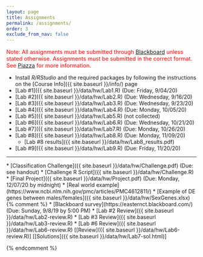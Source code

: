 ```yaml
---
layout: page
title: Assignments 
permalink: /assignments/
order: 3
exclude_from_nav: false
---
```



<p style = 'color:red;font-size:104%'>Note: All assignments must be submitted through <a href = "https://easternct.blackboard.com/">Blackboard</a> unless stated otherwise. Assignments must be submitted in the correct format. See <a href = "https://piazza.com/class/kebq35z220d3nj?cid=11">Piazza</a> for more information.</p>
 

* Install <i>R/RStudio</i> and the required packages by following the instructions on the [Course Info]({{ site.baseurl }}/info/) page  
* [Lab #1]({{ site.baseurl }}/data/hw/Lab1.R) (Due: Friday, 9/04/20) 
* [Lab #2]({{ site.baseurl }}/data/hw/Lab2.R) (Due: Wednesday, 9/16/20) 
* [Lab #3]({{ site.baseurl }}/data/hw/Lab3.R) (Due: Wednesday, 9/23/20) 
* [Lab #4]({{ site.baseurl }}/data/hw/Lab4.R) (Due: Monday, 10/05/20) 
* [Lab #5]({{ site.baseurl }}/data/hw/Lab5.R) (not collected) 
* [Lab #6]({{ site.baseurl }}/data/hw/Lab6.R) (Due: Wednesday, 10/21/20)
* [Lab #7]({{ site.baseurl }}/data/hw/Lab7.R) (Due: Monday, 10/26/20) 
* [Lab #8]({{ site.baseurl }}/data/hw/Lab8.R) (Due: Monday, 11/09/20) 
    * [Lab #8 results]({{ site.baseurl }}/data/hw/Lab8_results.pdf)  
* [Lab #9]({{ site.baseurl }}/data/hw/Lab9.R) (Due: Friday, 11/20/20) 
<hr>
* [Classification Challenge]({{ site.baseurl }}/data/hw/Challenge.pdf) (Due: see handout)  
    * [Challenge R Script]({{ site.baseurl }}/data/hw/Challenge.R)
* [Final Project]({{ site.baseurl }}/data/hw/Project.pdf) (Due: Monday, 12/07/20 by midnight)
    * [Real world example](https://www.ncbi.nlm.nih.gov/pmc/articles/PMC4612811/)
    * [Example of DE genes between males/females]({{ site.baseurl }}/data/hw/SexGenes.xlsx)
{% comment %} 
* [Blackboard survey](https://easternct.blackboard.com/) (Due: Sunday, 9/8/19 by 5:00 PM)
    * [Lab #2 Review]({{ site.baseurl }}/data/hw/Lab2-review.R) 
    * [Lab #3 Review]({{ site.baseurl }}/data/hw/Lab3-review.R) 
    * [Lab #6 Review]({{ site.baseurl }}/data/hw/Lab6-review.R)
[[Review]({{ site.baseurl }}/data/hw/Lab6-review.R)] 
[[Solutions]({{ site.baseurl }}/data/hw/Lab7-sol.html)] 

 
{% endcomment %}
